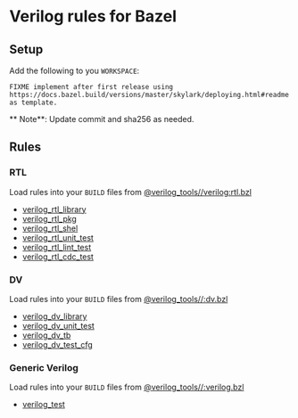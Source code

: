 # Verilog rules for Bazel

## Setup
                                                                                                  
Add the following to you `WORKSPACE`:

```skylark                                                                                                                                             |      #     source env/env.sh                  
FIXME implement after first release using https://docs.bazel.build/versions/master/skylark/deploying.html#readme as template.
```

** Note**: Update commit and sha256 as needed.

## Rules

### RTL
Load rules into your `BUILD` files from [@verilog_tools//verilog:rtl.bzl](verilog/rtl.bzl)

- [verilog_rtl_library](docs/rtl.md#verilog_rtl_library)
- [verilog_rtl_pkg](docs/rtl.md#verilog_rtl_pkg)
- [verilog_rtl_shel](docs/rtl.md#verilog_rtl_shell)
- [verilog_rtl_unit_test](docs/rtl.md#verilog_rtl_unit_test)
- [verilog_rtl_lint_test](docs/rtl.md#verilog_rtl_lint_test)
- [verilog_rtl_cdc_test](docs/rtl.md#verilog_rtl_cdc_test)


### DV
Load rules into your `BUILD` files from [@verilog_tools//:dv.bzl](dv.bzl)

- [verilog_dv_library](docs/dv.md#verilog_dv_library)
- [verilog_dv_unit_test](docs/dv.md#verilog_dv_unit_test)
- [verilog_dv_tb](docs/dv.md#verilog_dv_tb)
- [verilog_dv_test_cfg](docs/dv.md#verilog_dv_test_cfg)


### Generic Verilog
Load rules into your `BUILD` files from [@verilog_tools//:verilog.bzl](verilog.bzl)

- [verilog_test](docs/verilog.md#verilog_test)
